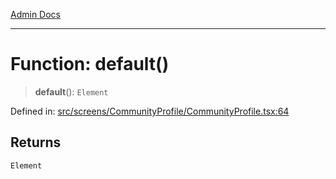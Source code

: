 [Admin Docs](/)

---

# Function: default()

> **default**(): `Element`

Defined in: [src/screens/CommunityProfile/CommunityProfile.tsx:64](https://github.com/PalisadoesFoundation/talawa-admin/blob/main/src/screens/CommunityProfile/CommunityProfile.tsx#L64)

## Returns

`Element`
